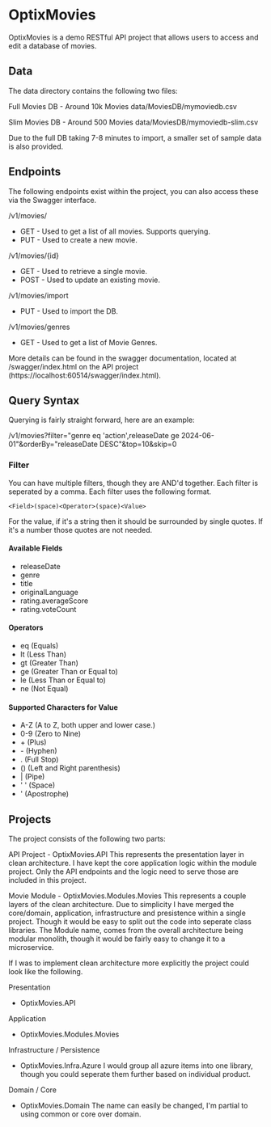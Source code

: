 # OptixMovies

OptixMovies is a demo RESTful API project that allows users to access and edit a database of movies. 

## Data

The data directory contains the following two files: 

Full Movies DB - Around 10k Movies
data/MoviesDB/mymoviedb.csv

Slim Movies DB - Around 500 Movies
data/MoviesDB/mymoviedb-slim.csv

Due to the full DB taking 7-8 minutes to import, a smaller set of sample data is also provided. 

## Endpoints

The following endpoints exist within the project, you can also access these via the Swagger interface.

/v1/movies/
- GET - Used to get a list of all movies. Supports querying.
- PUT - Used to create a new movie.

/v1/movies/{id}
- GET - Used to retrieve a single movie. 
- POST - Used to update an existing movie.

/v1/movies/import
- PUT - Used to import the DB.

/v1/movies/genres
- GET - Used to get a list of Movie Genres. 

More details can be found in the swagger documentation, located at /swagger/index.html on the API project (https://localhost:60514/swagger/index.html).

## Query Syntax

Querying is fairly straight forward, here are an example: 

/v1/movies?filter="genre eq 'action',releaseDate ge 2024-06-01"&orderBy="releaseDate DESC"&top=10&skip=0

### Filter
You can have multiple filters, though they are AND'd together. Each filter is seperated by a comma. Each filter uses the following format. 

`<Field>(space)<Operator>(space)<Value>`

For the value, if it's a string then it should be surrounded by single quotes. If it's a number those quotes are not needed.

#### Available Fields

- releaseDate
- genre
- title
- originalLanguage
- rating.averageScore
- rating.voteCount

#### Operators

- eq (Equals)
- lt (Less Than)
- gt (Greater Than)
- ge (Greater Than or Equal to)
- le (Less Than or Equal to)
- ne (Not Equal)

#### Supported Characters for Value
- A-Z (A to Z, both upper and lower case.)
- 0-9 (Zero to Nine)
- \+ (Plus)
- \- (Hyphen)
- . (Full Stop)
- () (Left and Right parenthesis)
- | (Pipe)
- ' ' (Space)
- ' (Apostrophe)

## Projects

The project consists of the following two parts: 

API Project - OptixMovies.API
This represents the presentation layer in clean architecture. I have kept the core application logic within the module project. Only the API endpoints and the logic need to serve those are included in this project.

Movie Module - OptixMovies.Modules.Movies
This represents a couple layers of the clean architecture. Due to simplicity I have merged the core/domain, application, infrastructure and presistence within a single project. Though it would be easy to split out the code into seperate class libraries.
The Module name, comes from the overall architecture being modular monolith, though it would be fairly easy to change it to a microservice.

If I was to implement clean architecture more explicitly the project could look like the following.

Presentation
 - OptixMovies.API

Application
 - OptixMovies.Modules.Movies

Infrastructure / Persistence
 - OptixMovies.Infra.Azure
   I would group all azure items into one library, though you could seperate them further based on individual product.

Domain / Core
 - OptixMovies.Domain
   The name can easily be changed, I'm partial to using common or core over domain. 